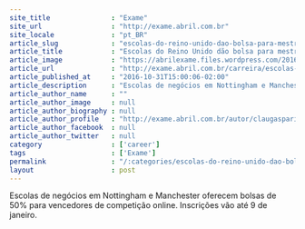 ```yaml
---
site_title               : "Exame"
site_url                 : "http://exame.abril.com.br"
site_locale              : "pt_BR"
article_slug             : "escolas-do-reino-unido-dao-bolsa-para-mestrado-e-mba"
article_title            : "Escolas do Reino Unido dão bolsa para mestrado e MBA"
article_image            : "https://abrilexame.files.wordpress.com/2016/10/reino-unido-manchester.jpg?quality=70&strip=all&w=680"
article_url              : "http://exame.abril.com.br/carreira/escolas-do-reino-unido-dao-bolsa-para-mestrado-e-mba/"
article_published_at     : "2016-10-31T15:00:06-02:00"
article_description      : "Escolas de negócios em Nottingham e Manchester oferecem bolsas de 50% para vencedores de competição online. Inscrições vão até 9 de janeiro."
article_author_name      : ""
article_author_image     : null
article_author_biography : null
article_author_profile   : "http://exame.abril.com.br/autor/claugasparini/"
article_author_facebook  : null
article_author_twitter   : null
category                 : ['career']
tags                     : ['Exame']
permalink                : "/:categories/escolas-do-reino-unido-dao-bolsa-para-mestrado-e-mba/"
layout                   : post
---
```


Escolas de negócios em Nottingham e Manchester oferecem bolsas de 50% para vencedores de competição online. Inscrições vão até 9 de janeiro.

